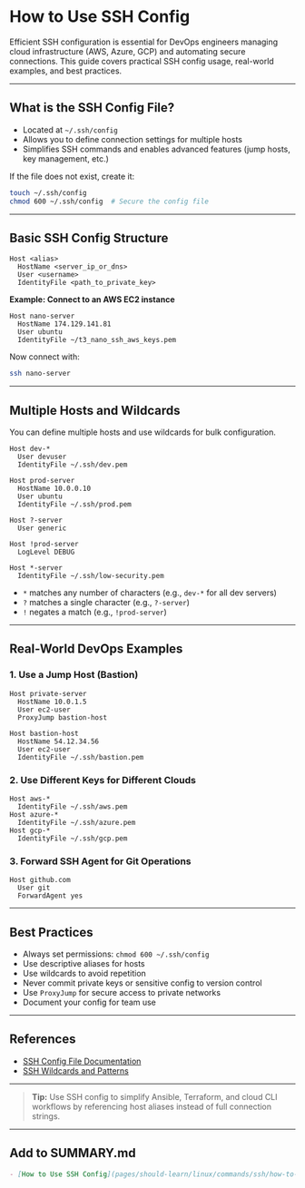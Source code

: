 # How to Use SSH Config

Efficient SSH configuration is essential for DevOps engineers managing cloud infrastructure (AWS, Azure, GCP) and automating secure connections. This guide covers practical SSH config usage, real-world examples, and best practices.

---

## What is the SSH Config File?
- Located at `~/.ssh/config`
- Allows you to define connection settings for multiple hosts
- Simplifies SSH commands and enables advanced features (jump hosts, key management, etc.)

If the file does not exist, create it:

```bash
touch ~/.ssh/config
chmod 600 ~/.ssh/config  # Secure the config file
```

---

## Basic SSH Config Structure

```ssh-config
Host <alias>
  HostName <server_ip_or_dns>
  User <username>
  IdentityFile <path_to_private_key>
```

**Example: Connect to an AWS EC2 instance**

```ssh-config
Host nano-server
  HostName 174.129.141.81
  User ubuntu
  IdentityFile ~/t3_nano_ssh_aws_keys.pem
```

Now connect with:

```bash
ssh nano-server
```

---

## Multiple Hosts and Wildcards

You can define multiple hosts and use wildcards for bulk configuration.

```ssh-config
Host dev-*
  User devuser
  IdentityFile ~/.ssh/dev.pem

Host prod-server
  HostName 10.0.0.10
  User ubuntu
  IdentityFile ~/.ssh/prod.pem

Host ?-server
  User generic

Host !prod-server
  LogLevel DEBUG

Host *-server
  IdentityFile ~/.ssh/low-security.pem
```

- `*` matches any number of characters (e.g., `dev-*` for all dev servers)
- `?` matches a single character (e.g., `?-server`)
- `!` negates a match (e.g., `!prod-server`)

---

## Real-World DevOps Examples

### 1. Use a Jump Host (Bastion)
```ssh-config
Host private-server
  HostName 10.0.1.5
  User ec2-user
  ProxyJump bastion-host

Host bastion-host
  HostName 54.12.34.56
  User ec2-user
  IdentityFile ~/.ssh/bastion.pem
```

### 2. Use Different Keys for Different Clouds
```ssh-config
Host aws-*
  IdentityFile ~/.ssh/aws.pem
Host azure-*
  IdentityFile ~/.ssh/azure.pem
Host gcp-*
  IdentityFile ~/.ssh/gcp.pem
```

### 3. Forward SSH Agent for Git Operations
```ssh-config
Host github.com
  User git
  ForwardAgent yes
```

---

## Best Practices
- Always set permissions: `chmod 600 ~/.ssh/config`
- Use descriptive aliases for hosts
- Use wildcards to avoid repetition
- Never commit private keys or sensitive config to version control
- Use `ProxyJump` for secure access to private networks
- Document your config for team use

---

## References
- [SSH Config File Documentation](https://man.openbsd.org/ssh_config)
- [SSH Wildcards and Patterns](https://www.ssh.com/academy/ssh/config)

---

> **Tip:** Use SSH config to simplify Ansible, Terraform, and cloud CLI workflows by referencing host aliases instead of full connection strings.

---

## Add to SUMMARY.md

```markdown
- [How to Use SSH Config](pages/should-learn/linux/commands/ssh/how-to-use-ssh-config.md)
```
